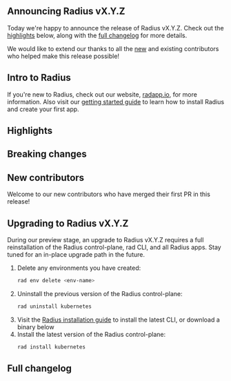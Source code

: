 ## Announcing Radius vX.Y.Z
<!-- REMINDER TO UPDATE THE VERSION ABOVE AND DELETE THIS COMMENT -->

Today we're happy to announce the release of Radius vX.Y.Z. Check out the [highlights](#highlights) below, along with the [full changelog](#full-changelog) for more details.
<!-- REMINDER TO UPDATE THE VERSION ABOVE AND DELETE THIS COMMENT -->

We would like to extend our thanks to all the [new](#new-contributors) and existing contributors who helped make this release possible!

## Intro to Radius

If you're new to Radius, check out our website, [radapp.io](https://radapp.io), for more information. Also visit our [getting started guide](https://docs.radapp.io/getting-started/) to learn how to install Radius and create your first app.

## Highlights

<!-- TALK TO THE PM TEAM ABOUT WHAT HIGHLIGHTS TO ADD HERE -->

## Breaking changes

<!-- ADD ANY BREAKING CHANGES HERE, IF ANY -->

## New contributors

Welcome to our new contributors who have merged their first PR in this release!

<!-- PASTE THE OUTPUT OF THE GENERATED CONTRIBUTOR LIST HERE -->

## Upgrading to Radius vX.Y.Z
<!-- REMINDER TO UPDATE THE VERSION ABOVE AND DELETE THIS COMMENT -->

During our preview stage, an upgrade to Radius vX.Y.Z requires a full reinstallation of the Radius control-plane, rad CLI, and all Radius apps. Stay tuned for an in-place upgrade path in the future.
<!-- REMINDER TO UPDATE THE VERSION ABOVE AND DELETE THIS COMMENT -->

1. Delete any environments you have created:
   ```bash
   rad env delete <env-name>
   ```
1. Uninstall the previous version of the Radius control-plane:
   ```bash
   rad uninstall kubernetes
   ```
1. Visit the [Radius installation guide](https://docs.radapp.io/getting-started/install/) to install the latest CLI, or download a binary below
1. Install the latest version of the Radius control-plane:
   ```bash
   rad install kubernetes
   ```

## Full changelog

<!-- PASTE THE OUTPUT OF THE GENERATED CHANGELOG HERE -->
